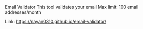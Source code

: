 Email Validator
This tool validates your email
Max limit: 100 email addresses/month

Link: https://nayan0310.github.io/email-validator/



